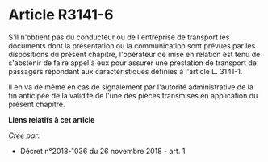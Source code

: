 # Article R3141-6

S'il n'obtient pas du conducteur ou de l'entreprise de transport les documents dont la présentation ou la communication sont
prévues par les dispositions du présent chapitre, l'opérateur de mise en relation est tenu de s'abstenir de faire appel à eux
pour assurer une prestation de transport de passagers répondant aux caractéristiques définies à l'article L. 3141-1.

Il en va de même en cas de signalement par l'autorité administrative de la fin anticipée de la validité de l'une des pièces
transmises en application du présent chapitre.

**Liens relatifs à cet article**

_Créé par_:

  - Décret n°2018-1036 du 26 novembre 2018 - art. 1
